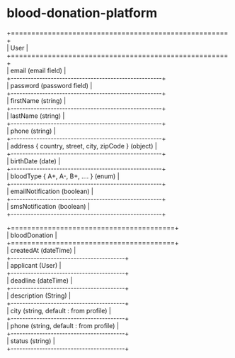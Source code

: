 # blood-donation-platform  
  
  
  
+=====================================================+  
|                        User                         |  
+=====================================================+  
| email (email field)                                 |  
+-----------------------------------------------------+  
| password (password field)                           |  
+-----------------------------------------------------+  
| firstName (string)                                  |  
+-----------------------------------------------------+  
| lastName (string)                                   |  
+-----------------------------------------------------+  
| phone (string)                                      |  
+-----------------------------------------------------+  
| address { country, street, city, zipCode } (object) |  
+-----------------------------------------------------+  
| birthDate (date)                                    |  
+-----------------------------------------------------+  
| bloodType { A+, A-, B+, .... } (enum)               |  
+-----------------------------------------------------+  
| emailNotification (boolean)                         |  
+-----------------------------------------------------+  
| smsNotification (boolean)                           |  
+-----------------------------------------------------+  
  
  
  
+========================================+  
|             bloodDonation              |  
+========================================+  
| createdAt (dateTime)                   |  
+----------------------------------------+  
| applicant (User)                       |  
+----------------------------------------+  
| deadline (dateTime)                    |  
+----------------------------------------+  
| description (String)                   |  
+----------------------------------------+  
| city (string, default : from profile)  |  
+----------------------------------------+  
| phone (string, default : from profile) |  
+----------------------------------------+  
| status (string)                        |  
+----------------------------------------+  
  